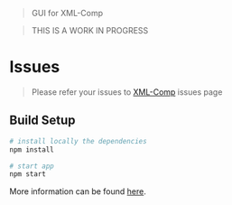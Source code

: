 > GUI for XML-Comp

> THIS IS A WORK IN PROGRESS

# Issues

> Please refer your issues to [XML-Comp](https://github.com/XML-Comp/XML-Comp/issues) issues page

## Build Setup

``` bash
# install locally the dependencies
npm install

# start app 
npm start
```
More information can be found [here](https://simulatedgreg.gitbooks.io/electron-vue/content/docs/npm_scripts.html).
